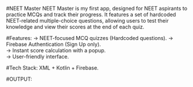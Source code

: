 #NEET Master
NEET Master is my first app, designed for NEET aspirants to practice MCQs and track their progress. It features a set of hardcoded NEET-related multiple-choice questions, allowing users to test their knowledge and view their scores at the end of each quiz.  

#Features: 
-> NEET-focused MCQ quizzes (Hardcoded questions). 
-> Firebase Authentication (Sign Up only).  
-> Instant score calculation with a popup.  
-> User-friendly interface.  

#Tech Stack:
XML + Kotlin + Firebase.  

#OUTPUT:
